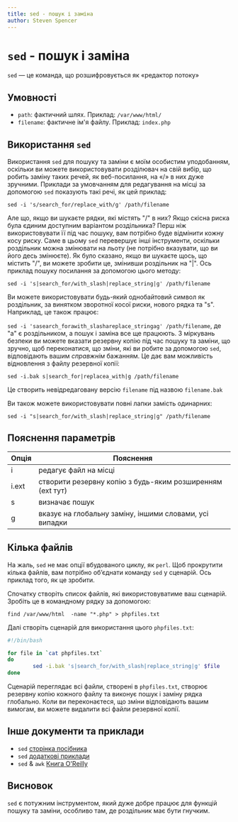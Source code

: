 ```yaml
---
title: sed - пошук і заміна
author: Steven Spencer
---
```


# `sed` - пошук і заміна

`sed` — це команда, що розшифровується як «редактор потоку»

## Умовності

* `path`: фактичний шлях. Приклад: `/var/www/html/`
* `filename`: фактичне ім'я файлу. Приклад: `index.php`

## Використання `sed`

Використання `sed` для пошуку та заміни є моїм особистим уподобанням, оскільки ви можете використовувати розділювач на свій вибір, що робить заміну таких речей, як веб-посилання, на «/» в них дуже зручними. Приклади за умовчанням для редагування на місці за допомогою `sed` показують такі речі, як цей приклад:

`sed -i 's/search_for/replace_with/g' /path/filename`

Але що, якщо ви шукаєте рядки, які містять "/" в них? Якщо скісна риска була єдиним доступним варіантом роздільника? Перш ніж використовувати її під час пошуку, вам потрібно буде відмінити кожну косу риску. Саме в цьому `sed` перевершує інші інструменти, оскільки роздільник можна змінювати на льоту (не потрібно вказувати, що ви його десь змінюєте). Як було сказано, якщо ви шукаєте щось, що містить "/", ви можете зробити це, змінивши роздільник на "|". Ось приклад пошуку посилання за допомогою цього методу:

`sed -i 's|search_for/with_slash|replace_string|g' /path/filename`

Ви можете використовувати будь-який однобайтовий символ як роздільник, за винятком зворотної косої риски, нового рядка та "s". Наприклад, це також працює:

`sed -i 'sasearch_forawith_slashareplace_stringag' /path/filename`, де "a" є роздільником, а пошук і заміна все ще працюють. З міркувань безпеки ви можете вказати резервну копію під час пошуку та заміни, що зручно, щоб переконатися, що зміни, які ви робите за допомогою `sed`, відповідають вашим _справжнім_ бажанням. Це дає вам можливість відновлення з файлу резервної копії:

`sed -i.bak s|search_for|replacea_with|g /path/filename`

Це створить невідредаговану версію `filename` під назвою `filename.bak`

Ви також можете використовувати повні лапки замість одинарних:

`sed -i "s|search_for/with_slash|replace_string|g" /path/filename`

## Пояснення параметрів

| Опція | Пояснення                                                 |
| ----- | --------------------------------------------------------- |
| i     | редагує файл на місці                                     |
| i.ext | створити резервну копію з будь-яким розширенням (ext тут) |
| s     | визначає пошук                                            |
| g     | вказує на глобальну заміну, іншими словами, усі випадки   |

## Кілька файлів

На жаль, `sed` не має опції вбудованого циклу, як `perl`. Щоб прокрутити кілька файлів, вам потрібно об’єднати команду `sed` у сценарій. Ось приклад того, як це зробити.

Спочатку створіть список файлів, які використовуватиме ваш сценарій. Зробіть це в командному рядку за допомогою:

`find /var/www/html  -name "*.php" > phpfiles.txt`

Далі створіть сценарій для використання цього `phpfiles.txt`:

```bash
#!/bin/bash

for file in `cat phpfiles.txt`
do
        sed -i.bak 's|search_for/with_slash|replace_string|g' $file
done
```

Сценарій переглядає всі файли, створені в `phpfiles.txt`, створює резервну копію кожного файлу та виконує пошук і заміну рядка глобально. Коли ви переконаєтеся, що зміни відповідають вашим вимогам, ви можете видалити всі файли резервної копії.

## Інше документи та приклади

* `sed` [сторінка посібника](https://linux.die.net/man/1/sed)
* `sed` [додаткові приклади](https://www.linuxtechi.com/20-sed-command-examples-linux-users/)
* `sed` & `awk` [Книга O'Reilly](https://www.oreilly.com/library/view/sed-awk/1565922255/)

## Висновок

`sed` є потужним інструментом, який дуже добре працює для функцій пошуку та заміни, особливо там, де роздільник має бути гнучким.
